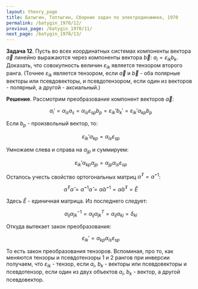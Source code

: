 ```yaml
---
layout: theory_page
title: Батыгин, Топтыгин, Сборник задач по электродинамике, 1970
permalink: /batygin_1970/12/
previous_page: /batygin_1970/11/
next_page: /batygin_1970/13/
---
```


**Задача 12**. Пусть во всех координатных системах компоненты вектора $\vec{a}$ линейно выражаются через компоненты вектора $\vec{b}$: $a_i = \varepsilon_{ik} b_k$. Доказать, что совокупность величин $\varepsilon_{ik}$ является тензором второго ранга. (Точнее $\varepsilon_{ik}$ является тензором, если $\vec{a}$ и $\vec{b}$ - оба полярные векторы или псевдовекторы, и псевдотензором, если один из векторов - полярный, а другой - аксиальный.)

**Решение**. Рассмотрим преобразование компонент векторов $\vec{a}$:

$$
a_i' = \alpha_{is} a_s = \alpha_{is} \varepsilon_{sp} b_p = \varepsilon_{ik}' b_k' = \varepsilon_{ik}' \alpha_{kp} b_p
$$

Если $b_p$ - произвольный вектор, то:

$$
\varepsilon_{ik}' \alpha_{kp} = \alpha_{is} \varepsilon_{sp}
$$

Умножаем слева и справа на $\alpha_{jp}$ и суммируем:

$$
\varepsilon_{ik}' \alpha_{kp} \alpha_{jp} = \alpha_{jp} \alpha_{is} \varepsilon_{sp}
$$

Осталось учесть свойство ортогональных матриц $\hat{\alpha}^T = \hat{\alpha}^{-1}$:

$$
\hat{\alpha}^T \hat{\alpha} = \hat{\alpha}^{-1} \hat{\alpha} = \hat{\alpha} \hat{\alpha}^{-1} = \hat{\alpha} \hat{\alpha}^{T} = \hat{E}
$$

Здесь $\hat{E}$ - единичная матрица. Из последнего следует:

$$
\alpha_{ij} \alpha^{-1}_{jk} = \alpha_{ij} \alpha^{T}_{jk} = \alpha_{ij} \alpha_{kj} = \delta_{ki}
$$

Откуда вытекает закон преобразования:

$$
\varepsilon_{ik}' = \alpha_{kp} \alpha_{is} \varepsilon_{sp}
$$

То есть закон преобразования тензоров. Вспоминая, про то, как меняются тензоры и псевдотензоры 1 и 2 рангов при инверсии получаем, что $\varepsilon_{ik}$ - тензор, если $a_i$, $b_k$ - векторы или псевдовекторы и псевдотензор, если один из двух объектов $a_i$, $b_k$ - вектор, а другой псевдовектор.
